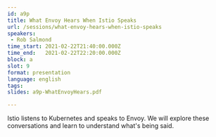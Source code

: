 ```yaml
---
id: a9p
title: What Envoy Hears When Istio Speaks
url: /sessions/what-envoy-hears-when-istio-speaks
speakers:
 - Rob Salmond
time_start: 2021-02-22T21:40:00.000Z
time_end:   2021-02-22T22:20:00.000Z
block: a
slot: 9
format: presentation
language: english
tags:
slides: a9p-WhatEnvoyHears.pdf

---
```


Istio listens to Kubernetes and speaks to Envoy. We will explore these conversations and learn to understand what's being said.
